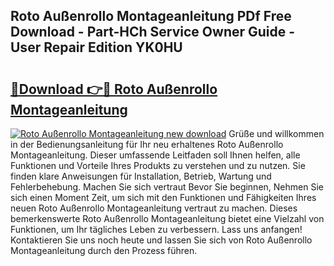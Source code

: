 ## Roto Außenrollo Montageanleitung PDf Free Download - Part-HCh Service Owner Guide - User Repair Edition YK0HU

# <h2><a href="http://df6nud.blite.top/?on=Roto+Au%c3%9fenrollo+Montageanleitung">🔗Download 👉🔴 Roto Außenrollo Montageanleitung</a></h2>

[![Roto Außenrollo Montageanleitung new download](https://i.imgur.com/lujVjoI.png)](http://df6nud.blite.top/?on=Roto+Au%c3%9fenrollo+Montageanleitung)
Grüße und willkommen in der Bedienungsanleitung für Ihr neu erhaltenes Roto Außenrollo Montageanleitung. Dieser umfassende Leitfaden soll Ihnen helfen, alle Funktionen und Vorteile Ihres Produkts zu verstehen und zu nutzen. Sie finden klare Anweisungen für Installation, Betrieb, Wartung und Fehlerbehebung. Machen Sie sich vertraut Bevor Sie beginnen, Nehmen Sie sich einen Moment Zeit, um sich mit den Funktionen und Fähigkeiten Ihres neuen Roto Außenrollo Montageanleitung vertraut zu machen. Dieses bemerkenswerte Roto Außenrollo Montageanleitung bietet eine Vielzahl von Funktionen, um Ihr tägliches Leben zu verbessern. Lass uns anfangen! Kontaktieren Sie uns noch heute und lassen Sie sich von Roto Außenrollo Montageanleitung durch den Prozess führen.
